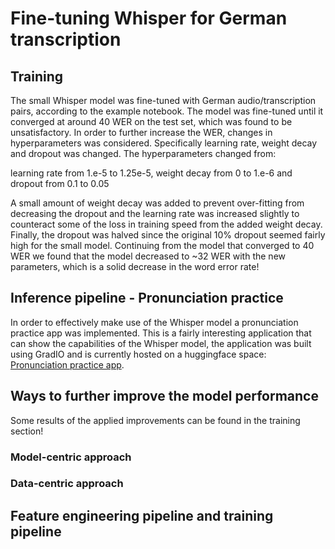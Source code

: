 # Fine-tuning Whisper for German transcription
## Training
The small Whisper model was fine-tuned with German audio/transcription pairs, 
according to the example notebook. The model was fine-tuned until it converged at around
40 WER on the test set, which was found to be unsatisfactory. In order to further increase
the WER, changes in hyperparameters was considered. Specifically learning rate, weight decay
and dropout was changed. The hyperparameters changed from:

learning rate from 1.e-5 to 1.25e-5,
weight decay from 0 to 1.e-6 and 
dropout from 0.1 to 0.05

A small amount of weight decay was added to prevent over-fitting from decreasing the dropout
and the learning rate was increased slightly to counteract some of the loss in training speed 
from the added weight decay. Finally, the dropout was halved since the original 10% 
dropout seemed fairly high for the small model. Continuing from the model that 
converged to 40 WER we found that the model decreased to ~32 WER with the new 
parameters, which is a solid decrease in the word error rate!

## Inference pipeline - Pronunciation practice
In order to effectively make use of the Whisper model a pronunciation practice app was
implemented. This is a fairly interesting application that can show the capabilities of
the Whisper model, the application was built using GradIO and is currently hosted on
a huggingface space: [Pronunciation practice app](https://huggingface.co/spaces/carlpersson/whisper).

## Ways to further improve the model performance
Some results of the applied improvements can be found in the training section!
### Model-centric approach
### Data-centric approach

## Feature engineering pipeline and training pipeline